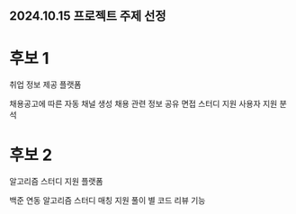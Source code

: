 ## 2024.10.15 프로젝트 주제 선정

# 후보 1

취업 정보 제공 플랫폼

채용공고에 따른 자동 채널 생성
채용 관련 정보 공유
면접 스터디 지원
사용자 지원 분석

# 후보 2

알고리즘 스터디 지원 플랫폼

백준 연동
알고리즘 스터디 매칭 지원
풀이 별 코드 리뷰 기능 

